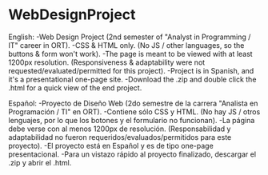 # WebDesignProject
English:
-Web Design Project (2nd semester of "Analyst in Programming / IT" career in ORT).
-CSS & HTML only. (No JS / other languages, so the buttons & form won't work).
-The page is meant to be viewed with at least 1200px resolution. (Responsiveness & adaptability were not requested/evaluated/permitted for this project).
-Project is in Spanish, and it's a presentational one-page site.
-Download the .zip and double click the .html for a quick view of the end project.

Español:
-Proyecto de Diseño Web (2do semestre de la carrera "Analista en Programación / TI" en ORT).
-Contiene sólo CSS y HTML. (No hay JS / otros lenguajes, por lo que los botones y el formulario no funcionan).
-La página debe verse con al menos 1200px de resolución. (Responsabilidad y adaptabilidad no fueron requeridos/evaluados/permitidos para este proyecto).
-El proyecto está en Español y es de tipo one-page presentacional.
-Para un vistazo rápido al proyecto finalizado, descargar el .zip y abrir el .html.
